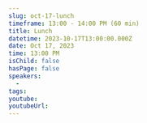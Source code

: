 ```yaml
---
slug: oct-17-lunch
timeframe: 13:00 - 14:00 PM (60 min)
title: Lunch
datetime: 2023-10-17T13:00:00.000Z
date: Oct 17, 2023
time: 13:00 PM
isChild: false
hasPage: false
speakers:
  -
tags:
youtube:
youtubeUrl:
---
```

